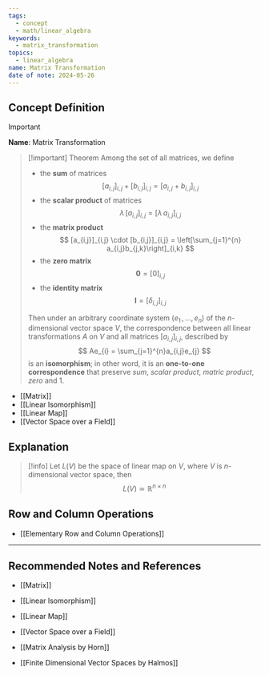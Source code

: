 ```yaml
---
tags:
  - concept
  - math/linear_algebra
keywords:
  - matrix_transformation
topics:
  - linear_algebra
name: Matrix Transformation
date of note: 2024-05-26
---
```


## Concept Definition

>[!important]
>**Name**: Matrix Transformation

>[!important] Theorem
>Among the set of all matrices,  we define 
>- the **sum** of matrices 
>  $$
>  [a_{i,j}]_{i,j} + [b_{i,j}]_{i,j} = [a_{i,j} + b_{i,j}]_{i,j}
> $$
>- the **scalar product** of matrices 
>  $$
>  \lambda\, [a_{i,j}]_{i,j} = [\lambda\, a_{i,j}]_{i,j}
> $$
>- the **matrix product** 
> $$
>  [a_{i,j}]_{i,j} \cdot [b_{i,j}]_{i,j}  = \left[\sum_{j=1}^{n} a_{i,j}b_{j,k}\right]_{i,k}
>$$  
>- the **zero matrix**
>  $$
>  \boldsymbol{0} = [0]_{i,j}
> $$
>- the **identity matrix**
> $$
> \boldsymbol{I} = [\delta_{i,j}]_{i,j}
>$$ 
>
>Then under an arbitrary coordinate system $(e_{1} \,{,}\ldots{,}\, e_{n})$ of the $n$-dimensional vector space $V$,  the correspondence between all linear transformations $A$ on $V$ and all matrices $[a_{i,j}]_{i,j}$, described by
>$$
>Ae_{i} = \sum_{j=1}^{n}a_{i,j}e_{j}
>$$
>is an **isomorphism**; in other word, it is an **one-to-one correspondence** that preserve *sum*, *scalar product*, *matric product*, *zero* and $1$.

- [[Matrix]]
- [[Linear Isomorphism]]
- [[Linear Map]]
- [[Vector Space over a Field]]

## Explanation

>[!info]
>Let $L(V)$ be the space of linear map on $V$, where $V$ is $n$-dimensional vector space, then
>$$
>L(V) \simeq \mathbb{R}^{n \times n}
>$$


## Row and Column Operations

- [[Elementary Row and Column Operations]]



-----------
##  Recommended Notes and References

- [[Matrix]]
- [[Linear Isomorphism]]
- [[Linear Map]]

- [[Vector Space over a Field]]




- [[Matrix Analysis by Horn]]
- [[Finite Dimensional Vector Spaces by Halmos]]